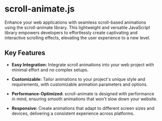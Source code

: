 
# scroll-animate.js

Enhance your web applications with seamless scroll-based animations using the scroll-animate library. This lightweight and versatile JavaScript library empowers developers to effortlessly create captivating and interactive scrolling effects, elevating the user experience to a new level.

## Key Features

- **Easy Integration:** Integrate scroll animations into your web project with minimal effort and no complex setups.

- **Customizable:** Tailor animations to your project's unique style and requirements, with customizable animation parameters and options.

- **Performance-Optimized:** scroll-animate is designed with performance in mind, ensuring smooth animations that won't slow down your website.

- **Responsive:** Create animations that adapt to different screen sizes and devices, delivering a consistent experience across platforms.
